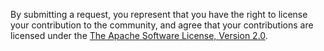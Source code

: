 By submitting a request, you represent that you have the right to license
your contribution to the community, and agree that your contributions are
licensed under the [The Apache Software License, Version 2.0](LICENSE.txt).
